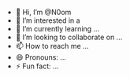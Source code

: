 - 👋 Hi, I’m @N0om
- 👀 I’m interested in a
- 🌱 I’m currently learning ...
- 💞️ I’m looking to collaborate on ...
- 📫 How to reach me ...
- 😄 Pronouns: ...
- ⚡ Fun fact: ...

<!---
N0om/N0om is a ✨ special ✨ repository because its `README.md` (this file) appears on your GitHub profile.
You can click the Preview link to take a look at your changes.
--->

